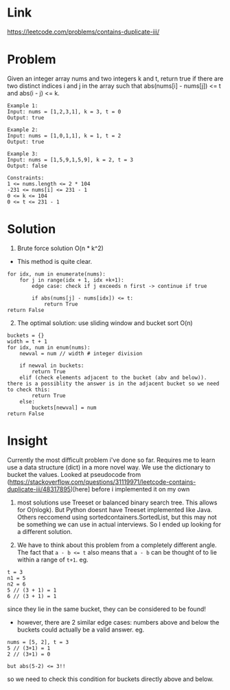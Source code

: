 # Link
https://leetcode.com/problems/contains-duplicate-iii/


# Problem
Given an integer array nums and two integers k and t, return true if there are two distinct indices i and j in the array such that abs(nums[i] - nums[j]) <= t and abs(i - j) <= k.

 
```
Example 1:
Input: nums = [1,2,3,1], k = 3, t = 0
Output: true
```

```
Example 2:
Input: nums = [1,0,1,1], k = 1, t = 2
Output: true
```

```
Example 3:
Input: nums = [1,5,9,1,5,9], k = 2, t = 3
Output: false
```

```
Constraints:
1 <= nums.length <= 2 * 104
-231 <= nums[i] <= 231 - 1
0 <= k <= 104
0 <= t <= 231 - 1
```

# Solution
1. Brute force solution O(n * k^2)
- This method is quite clear.
```
for idx, num in enumerate(nums):
    for j in range(idx + 1, idx +k+1):
        edge case: check if j exceeds n first -> continue if true

        if abs(nums[j] - nums[idx]) <= t: 
            return True
return False
```

2. The optimal solution: use sliding window and bucket sort O(n)

```
buckets = {}
width = t + 1
for idx, num in enum(nums):
    newval = num // width # integer division

    if newval in buckets:
        return True
    elif (check elements adjacent to the bucket (abv and below)). there is a possiblity the answer is in the adjacent bucket so we need to check this:
        return True
    else:
        buckets[newval] = num
return False
```
    


# Insight
Currently the most difficult problem i've done so far. Requires me to learn use a data structure (dict) in a more novel way. We use the dictionary to bucket the values. Looked at pseudocode from (https://stackoverflow.com/questions/31119971/leetcode-contains-duplicate-iii/48317895)[here] before i implemented it on my own

1. most solutions use Treeset or balanced binary search tree. This allows for O(nlogk). But Python doesnt have Treeset implemented like Java. Others reccomend using sortedcontainers.SortedList, but this may not be something we can use in actual interviews. So I ended up looking for a different solution.

2. We have to think about this problem from a completely different angle. The fact that `a - b <= t` also means that `a - b` can be thought of to lie within a range of `t+1`. eg.
```
t = 3
n1 = 5
n2 = 6
5 // (3 + 1) = 1
6 // (3 + 1) = 1
```
since they lie in the same bucket, they can be considered to be found!

* however, there are 2 similar edge cases: numbers above and below the buckets could actually be a valid answer. eg.
```
nums = [5, 2], t = 3
5 // (3+1) = 1
2 // (3+1) = 0

but abs(5-2) <= 3!!
```
so we need to check this condition for buckets directly above and below.


